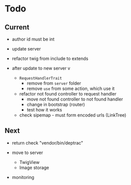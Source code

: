 # Todo

## Current

- author id must be int
- update server
- refactor twig from include to extends

- after update to new server v
  - `RequestHandlerTrait`
    - remove from `server` folder
    - remove `use` from some action, which use it
  - refactor not found controller to request handler
    - move not found controller to not found handler
    - change in bootstrap (router)
    - test how it works
  - check sipemap - must form encoded urls (LinkTree)

## Next

- return check "vendor/bin/deptrac"

- move to server
  - TwigView
  - Image storage

- monitoring
